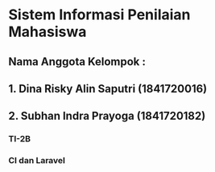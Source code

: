<h1>Sistem Informasi Penilaian Mahasiswa</h1>
<h2> Nama Anggota Kelompok : </h2>
<h2> 1. Dina Risky Alin Saputri (1841720016)</h2>
<h2> 2. Subhan Indra Prayoga (1841720182) </h2>
<h3> TI-2B </h3>
<h3> CI dan Laravel </h3>




